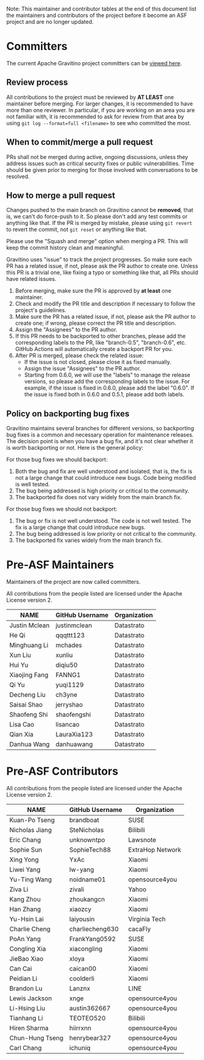 <!--
  Licensed to the Apache Software Foundation (ASF) under one
  or more contributor license agreements.  See the NOTICE file
  distributed with this work for additional information
  regarding copyright ownership.  The ASF licenses this file
  to you under the Apache License, Version 2.0 (the
  "License"); you may not use this file except in compliance
  with the License.  You may obtain a copy of the License at

   http://www.apache.org/licenses/LICENSE-2.0

  Unless required by applicable law or agreed to in writing,
  software distributed under the License is distributed on an
  "AS IS" BASIS, WITHOUT WARRANTIES OR CONDITIONS OF ANY
  KIND, either express or implied.  See the License for the
  specific language governing permissions and limitations
  under the License.
-->

Note: This maintainer and contributor tables at the end of this document list the maintainers and contributors of the project before it become an ASF project and are no longer updated.

# Committers

The current Apache Gravitino project committers can be [viewed here](https://projects.apache.org/project.html?incubator-gravitino).

## Review process

All contributions to the project must be reviewed by **AT LEAST** one maintainer before merging.
For larger changes, it is recommended to have more than one reviewer. In particular, if you are
working on an area you are not familiar with, it is recommended to ask for review from that area by
using `git log --format=full <filename>` to see who committed the most.

## When to commit/merge a pull request

PRs shall not be merged during active, ongoing discussions, unless they address issues such as
critical security fixes or public vulnerabilities. Time should be given prior to merging for
those involved with conversations to be resolved.

## How to merge a pull request

Changes pushed to the main branch on Gravitino cannot be **removed**, that is, we can't do
force-push to it. So please don't add any test commits or anything like that. If the PR is
merged by mistake, please using `git revert` to revert the commit, not `git reset` or anything
like that.

Please use the "Squash and merge" option when merging a PR. This will keep the commit history
clean and meaningful.

Gravitino uses "issue" to track the project progresses. So make sure each PR has a related issue, if
not, please ask the PR author to create one. Unless this PR is a trivial one, like fixing a typo or
something like that, all PRs should have related issues.

1. Before merging, make sure the PR is approved by **at least** one maintainer.
2. Check and modify the PR title and description if necessary to follow the project's guidelines.
3. Make sure the PR has a related issue, if not, please ask the PR author to create one; if wrong,
   please correct the PR title and description.
4. Assign the "Assignees" to the PR author.
5. If this PR needs to be backported to other branches, please add the corresponding labels to the
   PR, like "branch-0.5", "branch-0.6", etc. GitHub Actions will automatically create a backport
   PR for you.
6. After PR is merged, please check the related issue:
   - If the issue is not closed, please close it as fixed manually.
   - Assign the issue "Assignees" to the PR author.
   - Starting from 0.6.0, we will use the "labels" to manage the release versions, so please add
     the corresponding labels to the issue. For example, if the issue is fixed in 0.6.0, please
     add the label "0.6.0". If the issue is fixed both in 0.6.0 and 0.5.1, please add both labels.

## Policy on backporting bug fixes

Gravitino maintains several branches for different versions, so backporting bug fixes is a
common and necessary operation for maintenance releases. The decision point is when you have a
bug fix, and it's not clear whether it is worth backporting or not. Here is the general policy:

For those bug fixes we should backport:

1. Both the bug and fix are well understood and isolated, that is, the fix is not a large change
   that could introduce new bugs. Code being modified is well tested.
2. The bug being addressed is high priority or critical to the community.
3. The backported fix does not vary widely from the main branch fix.

For those bug fixes we should not backport:

1. The bug or fix is not well understood. The code is not well tested. The fix is a large change
   that could introduce new bugs.
2. The bug being addressed is low priority or not critical to the community.
3. The backported fix varies widely from the main branch fix.

# Pre-ASF Maintainers

Maintainers of the project are now called committers.

All contributions from the people listed are licensed under the Apache License version 2.

| **NAME**      | **GitHub Username** | **Organization** |
| ------------- | ------------------- | ---------------- |
| Justin Mclean | justinmclean        | Datastrato       |
| He Qi         | qqqttt123           | Datastrato       |
| Minghuang Li  | mchades             | Datastrato       |
| Xun Liu       | xunliu              | Datastrato       |
| Hui Yu        | diqiu50             | Datastrato       |
| Xiaojing Fang | FANNG1              | Datastrato       |
| Qi Yu         | yuqi1129            | Datastrato       |
| Decheng Liu   | ch3yne              | Datastrato       |
| Saisai Shao   | jerryshao           | Datastrato       |
| Shaofeng Shi  | shaofengshi         | Datastrato       |
| Lisa Cao      | lisancao            | Datastrato       |
| Qian Xia      | LauraXia123         | Datastrato       |
| Danhua Wang   | danhuawang          | Datastrato       |

# Pre-ASF Contributors

All contributions from the people listed are licensed under the Apache License version 2.

| **NAME**        | **GitHub Username** | **Organization** |
| --------------- | ------------------- | ---------------- |
| Kuan-Po Tseng   | brandboat           | SUSE             |
| Nicholas Jiang  | SteNicholas         | Bilibili         |
| Eric Chang      | unknowntpo          | Lawsnote         |
| Sophie Sun      | SophieTech88        | ExtraHop Network |
| Xing Yong       | YxAc                | Xiaomi           |
| Liwei Yang      | lw-yang             | Xiaomi           |
| Yu-Ting Wang    | noidname01          | opensource4you   |
| Ziva Li         | zivali              | Yahoo            |
| Kang Zhou       | zhoukangcn          | Xiaomi           |
| Han Zhang       | xiaozcy             | Xiaomi           |
| Yu-Hsin Lai     | laiyousin           | Virginia Tech    |
| Charlie Cheng   | charliecheng630     | cacaFly          |
| PoAn Yang       | FrankYang0592       | SUSE             |
| Congling Xia    | xiacongling         | Xiaomi           |
| JieBao Xiao     | xloya               | Xiaomi           |
| Can Cai         | caican00            | Xiaomi           |
| Peidian Li      | coolderli           | Xiaomi           |
| Brandon Lu      | Lanznx              | LINE             |
| Lewis Jackson   | xnge                | opensource4you   |
| Li-Hsing Liu    | austin362667        | opensource4you   |
| Tianhang Li     | TEOTEO520           | Bilibili         |
| Hiren Sharma    | hiirrxnn            | opensource4you   |
| Chun-Hung Tseng | henrybear327        | opensource4you   |
| Carl Chang      | ichuniq             | opensource4you   |
